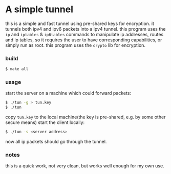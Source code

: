 # A simple tunnel

this is a simple and fast tunnel using pre-shared keys for encryption. it tunnels both ipv4 and ipv6 packets into a ipv4 tunnel. this program uses the `ip` and `iptables` & `ip6tables` commands to manipulate ip addresses, routes and ip tables, so it requires the user to have corresponding capabilities, or simply run as root. this program uses the `crypto` lib for encryption.

### build

```bash
$ make all
```

### usage

start the server on a machine which could forward packets:

```bash
$ ./tun -g > tun.key
$ ./tun
```

copy `tun.key` to the local machine(the key is pre-shared, e.g. by some other secure means) start the client locally:

```bash
$ ./tun -s <server address>
```

now all ip packets should go through the tunnel.

### notes

this is a quick work, not very clean, but works well enough for my own use.
